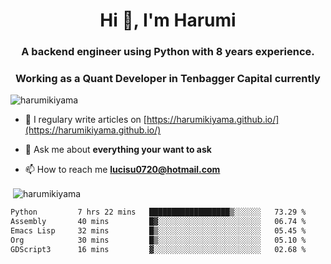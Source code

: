 <h1 align="center">Hi 👋, I'm Harumi</h1>
<h3 align="center">A backend engineer using <b>Python</b> with 8 years experience.</h3>
<h3 align="center">Working as a Quant Developer in <b>Tenbagger Capital</b> currently</h3>

<p align="left"> <img src="https://komarev.com/ghpvc/?username=harumikiyama" alt="harumikiyama" /> </p>


- 📝 I regulary write articles on [https://harumikiyama.github.io/](https://harumikiyama.github.io/)

- 💬 Ask me about **everything your want to ask**

- 📫 How to reach me **lucisu0720@hotmail.com**

<p>&nbsp;<img align="center" src="https://github-readme-stats.vercel.app/api?username=harumikiyama&show_icons=true" alt="harumikiyama" /></p>


<!--START_SECTION:waka-->

```txt
Python         7 hrs 22 mins   ██████████████████▒░░░░░░   73.29 %
Assembly       40 mins         █▓░░░░░░░░░░░░░░░░░░░░░░░   06.74 %
Emacs Lisp     32 mins         █▒░░░░░░░░░░░░░░░░░░░░░░░   05.45 %
Org            30 mins         █▒░░░░░░░░░░░░░░░░░░░░░░░   05.10 %
GDScript3      16 mins         ▓░░░░░░░░░░░░░░░░░░░░░░░░   02.68 %
```

<!--END_SECTION:waka-->
